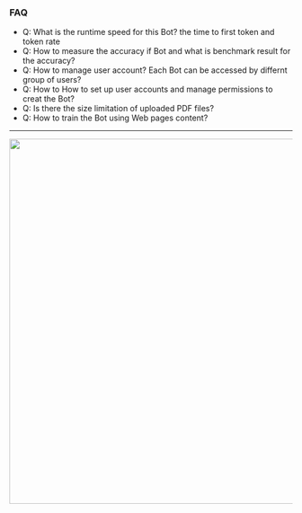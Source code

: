 ### FAQ

* Q: What is the runtime speed for this Bot? the time to first token and token rate
* Q: How to measure the accuracy if Bot and what is benchmark result for the accuracy?
* Q: How to manage user account? Each Bot can be accessed by differnt group of users?
* Q: How to How to set up user accounts and manage permissions to creat the Bot?
* Q: Is there the size limitation of uploaded PDF files?
* Q: How to train the Bot using Web pages content?


---

<img src="https://github.com/user-attachments/assets/f456ee2c-d3f5-41bf-a15d-bdbf4badf633" width=650>
